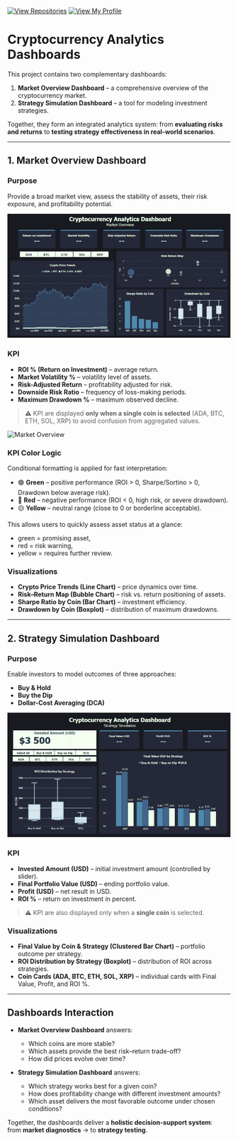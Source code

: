 [![View Repositories](https://img.shields.io/badge/View-My_Repositories-blue?logo=GitHub)](https://github.com/Yulia-Momotyuk?tab=repositories)
[![View My Profile](https://img.shields.io/badge/View-My_Profile-green?logo=GitHub)](https://github.com/Yulia-Momotyuk)
# Cryptocurrency Analytics Dashboards  

This project contains two complementary dashboards:  
1. **Market Overview Dashboard** – a comprehensive overview of the cryptocurrency market.  
2. **Strategy Simulation Dashboard** – a tool for modeling investment strategies.  

Together, they form an integrated analytics system: from **evaluating risks and returns** to **testing strategy effectiveness in real-world scenarios**.  

---

## 1. Market Overview Dashboard  

### Purpose  
Provide a broad market view, assess the stability of assets, their risk exposure, and profitability potential.  

![Market Overview](screenshots/market_overview.PNG)  

### KPI  
- **ROI % (Return on Investment)** – average return.  
- **Market Volatility %** – volatility level of assets.  
- **Risk-Adjusted Return** – profitability adjusted for risk.  
- **Downside Risk Ratio** – frequency of loss-making periods.  
- **Maximum Drawdown %** – maximum observed decline.  

> ⚠️ KPI are displayed **only when a single coin is selected** (ADA, BTC, ETH, SOL, XRP) to avoid confusion from aggregated values.  

![Market Overview](screenshots/market_overview_2.PNG.PNG)  

### KPI Color Logic  
Conditional formatting is applied for fast interpretation:  
- 🟢 **Green** – positive performance (ROI > 0, Sharpe/Sortino > 0, Drawdown below average risk).  
- 🔴 **Red** – negative performance (ROI < 0, high risk, or severe drawdown).  
- 🟡 **Yellow** – neutral range (close to 0 or borderline acceptable).  

This allows users to quickly assess asset status at a glance:  
- green = promising asset,  
- red = risk warning,  
- yellow = requires further review.  

### Visualizations  
- **Crypto Price Trends (Line Chart)** – price dynamics over time.  
- **Risk–Return Map (Bubble Chart)** – risk vs. return positioning of assets.  
- **Sharpe Ratio by Coin (Bar Chart)** – investment efficiency.  
- **Drawdown by Coin (Boxplot)** – distribution of maximum drawdowns.  

---

## 2. Strategy Simulation Dashboard  

### Purpose  
Enable investors to model outcomes of three approaches:  
- **Buy & Hold**  
- **Buy the Dip**  
- **Dollar-Cost Averaging (DCA)**  

![Strategy Simulation](screenshots/strategy_simulation.PNG)

### KPI  
- **Invested Amount (USD)** – initial investment amount (controlled by slider).  
- **Final Portfolio Value (USD)** – ending portfolio value.  
- **Profit (USD)** – net result in USD.  
- **ROI %** – return on investment in percent.  

> ⚠️ KPI are also displayed only when a **single coin** is selected.  

### Visualizations  
- **Final Value by Coin & Strategy (Clustered Bar Chart)** – portfolio outcome per strategy.  
- **ROI Distribution by Strategy (Boxplot)** – distribution of ROI across strategies.  
- **Coin Cards (ADA, BTC, ETH, SOL, XRP)** – individual cards with Final Value, Profit, and ROI %.  

---

## Dashboards Interaction  

- **Market Overview Dashboard** answers:  
  - Which coins are more stable?  
  - Which assets provide the best risk–return trade-off?  
  - How did prices evolve over time?  

- **Strategy Simulation Dashboard** answers:  
  - Which strategy works best for a given coin?  
  - How does profitability change with different investment amounts?  
  - Which asset delivers the most favorable outcome under chosen conditions?  

 Together, the dashboards deliver a **holistic decision-support system**:  
from **market diagnostics** → to **strategy testing**.  
